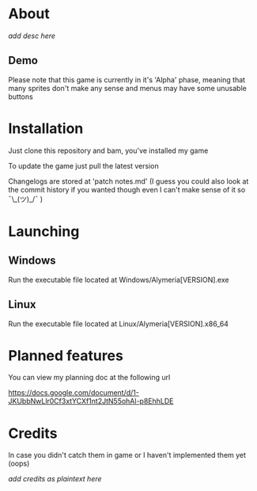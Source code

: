 # About

*add desc here*

## Demo
Please note that this game is currently in it's 'Alpha' phase, meaning that many sprites don't make any sense and menus may have some unusable buttons

# Installation

Just clone this repository and bam, you've installed my game

To update the game just pull the latest version

Changelogs are stored at 'patch notes.md'
(I guess you could also look at the commit history if you wanted though even I can't make sense of it so ¯\\\_(ツ)\_/¯ )

# Launching

## Windows
Run the executable file located at Windows/Alymeria[VERSION].exe

## Linux
Run the executable file located at Linux/Alymeria[VERSION].x86_64

# Planned features
You can view my planning doc at the following url

https://docs.google.com/document/d/1-JKUbbNwLlr0Cf3xtYCXf1nt2JtN55ohAl-p8EhhLDE

# Credits
In case you didn't catch them in game or I haven't implemented them yet (oops)

*add credits as plaintext here*

